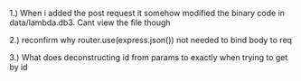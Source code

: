 1.) When i added the post request it somehow modified the binary code in data/lambda.db3. Cant view the file though

2.) reconfirm why router.use(express.json()) not needed to bind body to req

3.) What does deconstructing id from params to exactly when trying to get by id